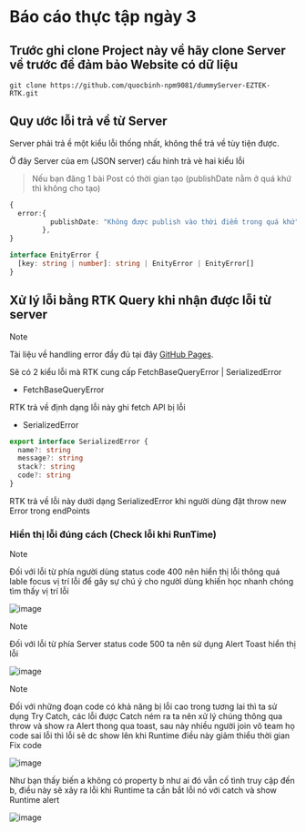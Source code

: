 # Báo cáo thực tập ngày 3

## Trước ghi clone Project này về hãy clone Server về trước để đảm bảo Website có dữ liệu

```
git clone https://github.com/quocbinh-npm9081/dummyServer-EZTEK-RTK.git
```

## Quy ước lỗi trả về từ Server

Server phải trả ề một kiểu lỗi thống nhất, không thể trả về tùy tiện được.

Ở đây Server của em (JSON server) cấu hình trả vè hai kiểu lỗi

> Nếu bạn đăng 1 bài Post có thời gian tạo (publishDate nằm ở quá khứ thì không cho tạo)

```ts
{
  error:{
          publishDate: "Không được publish vào thời điểm trong quá khứ",
        },
}
```

```ts
interface EnityError {
  [key: string | number]: string | EnityError | EnityError[]
}
```

## Xử lý lỗi bằng RTK Query khi nhận được lỗi từ server

> [!NOTE]
> Tài liệu về handling error đầy đủ tại đây [GitHub Pages](https://redux-toolkit.js.org/rtk-query/usage-with-typescript#type-safe-error-handling).

Sẽ có 2 kiểu lỗi mà RTK cung cấp FetchBaseQueryError | SerializedError

- FetchBaseQueryError

RTK trả về định dạng lỗi này ghi fetch API bị lỗi

- SerializedError

```ts
export interface SerializedError {
  name?: string
  message?: string
  stack?: string
  code?: string
}
```

RTK trả về lỗi này dưới dạng SerializedError khi người dùng đặt throw new Error trong endPoints

### Hiển thị lỗi đúng cách (Check lỗi khi RunTime)

> [!NOTE]
> Đối với lỗi từ phía người dùng status code 400 nên hiển thị lỗi thông quá lable focus vị trí lỗi để gây sự chú ý cho người dùng khiến học nhanh chóng tìm thấy vị trí lỗi

![image](https://github.com/quocbinh-npm9081/Destroy-RTKQuery/assets/68917523/53ac7ca4-bba8-49f3-811f-766cff9bdfe2)

> [!NOTE]
> Đối với lỗi từ phía Server status code 500 ta nên sử dụng Alert Toast hiển thị lỗi

![image](https://github.com/quocbinh-npm9081/Destroy-RTKQuery/assets/68917523/46a193ca-a8aa-4c6b-af43-f4a00c6d0877)

> [!NOTE]
> Đối với những đoạn code có khả năng bị lỗi cao trong tương lai thì ta sử dụng Try Catch, các lỗi được Catch ném ra ta nên xử lý chúng thông qua throw và show ra Alert thong qua toast, sau này nhiều người join vô team họ code sai lỗi thì lỗi sẽ dc show lên khi Runtime điều này giảm thiểu thời gian Fix code

![image](https://github.com/quocbinh-npm9081/Destroy-RTKQuery/assets/68917523/a26cb5a9-b8e1-47d2-9773-4dc9ed3fbce6)

Như bạn thấy biến a không có property b như ai đó vẫn cố tình truy cập đến b, điều này sẽ xảy ra lỗi khi Runtime ta cần bắt lỗi nó với catch và show Runtime alert

![image](https://github.com/quocbinh-npm9081/Destroy-RTKQuery/assets/68917523/a26cb5a9-b8e1-47d2-9773-4dc9ed3fbce6)
